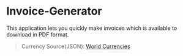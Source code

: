 # **Invoice-Generator**
This application lets you quickly make invoices which is available to download in PDF format.
> Currency Source(JSON): [World Currencies](https://github.com/mhs/world-currencies/blob/master/currencies.json)